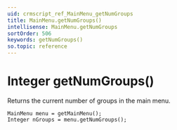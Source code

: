```yaml
---
uid: crmscript_ref_MainMenu_getNumGroups
title: MainMenu.getNumGroups()
intellisense: MainMenu.getNumGroups
sortOrder: 506
keywords: getNumGroups()
so.topic: reference
---
```


# Integer getNumGroups()

Returns the current number of groups in the main menu.

```crmscript
MainMenu menu = getMainMenu();
Integer nGroups = menu.getNumGroups();
```
